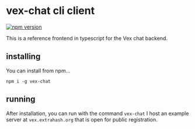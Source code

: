 # vex-chat cli client

[![npm version](https://badge.fury.io/js/vex-chat.svg)](https://badge.fury.io/js/vex-chat)

This is a reference frontend in typescript for the Vex chat backend.

## installing

You can install from npm...

```
npm i -g vex-chat
```

## running

After installation, you can run with the command `vex-chat`
I host an example server at `vex.extrahash.org` that is open for public registration.
